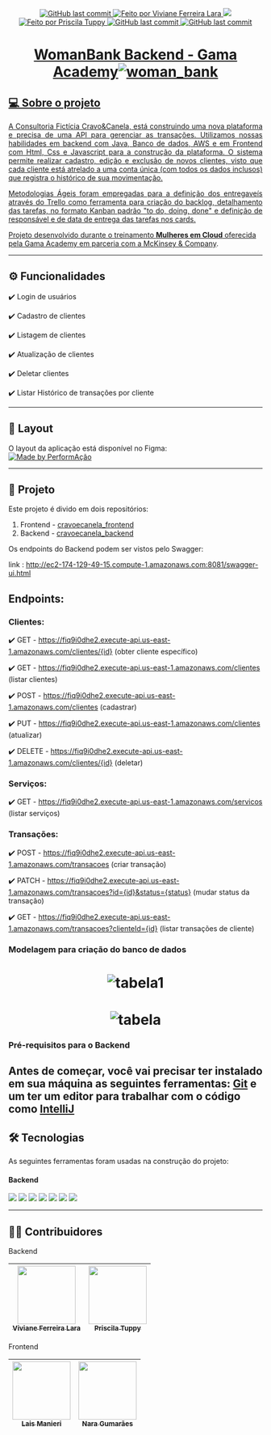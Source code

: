 
<p align="center">
      <a href="https://github.com/ViFLara/cravoecanela_backend/commits/dev">
        <img alt="GitHub last commit" src="https://img.shields.io/badge/last%20commit-%20September%202022-yellow">
      </a>
      </a>
      <a href="https://github.com/ViFLara">
      <img alt="Feito por Viviane Ferreira Lara" src="https://img.shields.io/badge/feito%20por-ViFLara-yellow">
      </a>
      <img src="https://img.shields.io/badge/Status-Em%20Desenvolvimento-yellowgreen"/>
      <a href="https://github.com/PriscilaTuppy">
        <img alt="Feito por Priscila Tuppy" src="https://img.shields.io/badge/feito%20por-PriscilaTuppy-yellow">   
      <img alt="GitHub last commit" src="https://img.shields.io/badge/release%20date-%20September%202022-yellowgreen">
      <img alt="GitHub last commit" src="https://img.shields.io/badge/project%20-%20backend-yellowgreen">
</p>

# <h1 align="center">WomanBank Backend - Gama Academy![woman_bank](https://user-images.githubusercontent.com/32341930/203182355-5325de51-eeeb-45ed-ac9e-667f1d391784.png)</h1>



  ## 💻 Sobre o projeto
  
  <p align="justify"> A Consultoria Fictícia Cravo&Canela, está construindo uma nova plataforma e precisa de uma API para gerenciar as transações. Utilizamos nossas habilidades em backend com Java, Banco de dados, AWS e em Frontend com Html, Css e Javascript para a construção da plataforma. O sistema permite realizar cadastro, edição e exclusão de novos clientes, visto que cada cliente está atrelado a uma conta única (com todos os dados inclusos) que registra o histórico de sua movimentação.
      
 <p align="justify"> Metodologias Ágeis foram empregadas para a definição dos entregaveís através do Trello como ferramenta para criação do backlog, detalhamento das tarefas, no formato Kanban padrão "to do, doing, done" e definição de responsável e de data de entrega das tarefas nos cards.
  
   Projeto desenvolvido durante o treinamento **Mulheres em Cloud** oferecida pela [Gama Academy em parceria com a McKinsey & Company](https://mulheresemcloud.corporate.gama.academy/).</p>
  
  ---

  
  ## ⚙️ Funcionalidades
    
:heavy_check_mark: Login de usuários

:heavy_check_mark: Cadastro de clientes

:heavy_check_mark: Listagem de clientes

:heavy_check_mark: Atualização de clientes

:heavy_check_mark: Deletar clientes

:heavy_check_mark: Listar Histórico de transações por cliente
  
  ---  
  ## 🎨 Layout
  
  O layout da aplicação está disponível no Figma: 
  <br>
  <a href="https://www.figma.com/file/vmf2kgtoL704A2wbphT5mb/PerformAcao?node-id=0%3A1">
    <img alt="Made by PerformAção" src="https://img.shields.io/badge/Acessar%20Layout-Figma-yellow">
  </a>
  
  
  ---
  
  ## 📝 Projeto
  
  Este projeto é divido em dois repositórios:
 1. Frontend - <a href="https://github.com/ViFLara/cravoecanela_backend">cravoecanela_frontend</a>       
 2.  Backend - <a href="https://github.com/ViFLara/cravoecanela_backend">cravoecanela_backend</a>
 
 Os endpoints do Backend podem ser vistos pelo Swagger:
  
  link : http://ec2-174-129-49-15.compute-1.amazonaws.com:8081/swagger-ui.html 
  
  ## Endpoints:
  ### Clientes:
  
  :heavy_check_mark: GET - https://fiq9i0dhe2.execute-api.us-east-1.amazonaws.com/clientes/{id} (obter cliente específico)
  
  :heavy_check_mark: GET - https://fiq9i0dhe2.execute-api.us-east-1.amazonaws.com/clientes (listar clientes)
  
  :heavy_check_mark: POST - https://fiq9i0dhe2.execute-api.us-east-1.amazonaws.com/clientes (cadastrar)
  
  :heavy_check_mark: PUT - https://fiq9i0dhe2.execute-api.us-east-1.amazonaws.com/clientes (atualizar)

  :heavy_check_mark: DELETE - https://fiq9i0dhe2.execute-api.us-east-1.amazonaws.com/clientes/{id} (deletar)
  
  ### Serviços:
  
  :heavy_check_mark: GET - https://fiq9i0dhe2.execute-api.us-east-1.amazonaws.com/servicos (listar serviços)
  
  ### Transações:
   
  :heavy_check_mark: POST - https://fiq9i0dhe2.execute-api.us-east-1.amazonaws.com/transacoes (criar transação)
  
  :heavy_check_mark: PATCH - https://fiq9i0dhe2.execute-api.us-east-1.amazonaws.com/transacoes?id={id}&status={status} (mudar status da transação)
  
  :heavy_check_mark: GET - https://fiq9i0dhe2.execute-api.us-east-1.amazonaws.com/transacoes?clienteId={id} (listar transações de cliente)


 ### Modelagem para criação do banco de dados

# <h1 align="center"> ![tabela1](https://user-images.githubusercontent.com/82177551/193124764-73615a41-88a0-4eea-bd9a-69d762643c1b.png)</h1>
# <h1 align="center">![tabela](https://user-images.githubusercontent.com/82177551/193124771-8fc3009d-b000-492d-8fb8-39291b150e53.png)</h1>

 ### Pré-requisitos para o Backend
  Antes de começar, você vai precisar ter instalado em sua máquina as seguintes ferramentas:
  [Git](https://git-scm.com) e um ter um editor para trabalhar com o código como [IntelliJ](https://www.jetbrains.com/idea/download/#section=windows) 
 ---
 
## 🛠 Tecnologias
  
  As seguintes ferramentas foram usadas na construção do projeto:
  #### **Backend**
  
<img src="https://img.shields.io/badge/Java 11-cd0000?style=for-the-badge&logo=java&logoColor=white"/>
<img src="https://img.shields.io/badge/Spring Boot-97d96b?style=for-the-badge&logo=Spring Boot&logoColor=white"/>
<img src="https://img.shields.io/badge/apache_maven-AC2246?style=for-the-badge&logo=apachemaven&logoColor=white"/>
<img src="https://img.shields.io/badge/Junit5-25A162?style=for-the-badge&logo=junit5&logoColor=white"/>
<img src="https://img.shields.io/badge/AWS-ed7f40?style=for-the-badge&logo=amazon&logoColor=white"/>
<img src="https://img.shields.io/badge/Jenkins-fbca75?style=for-the-badge&logo=jenkins&logoColor=white"/>
<img src="https://img.shields.io/badge/Trello-0052CC?style=for-the-badge&logo=trello&logoColor=white"/>
    
---  
## 👨‍💻 Contribuidores 

Backend

| [<img src="https://avatars.githubusercontent.com/u/46038257?v=4" width=115><br><sub>Viviane Ferreira Lara</sub>](https://github.com/ViFLara)| [<img src="https://avatars.githubusercontent.com/u/89219239?v=4" width=115><br><sub>Priscila Tuppy</sub>](https://github.com/PriscilaTuppy) |  
| :---: | :---: |
  
Frontend

| [<img src="https://avatars.githubusercontent.com/u/82177551?s=96&v=4" width=115><br><sub>Lais Manieri</sub>](https://github.com/laismanieri) |  [<img src="https://avatars.githubusercontent.com/u/60903424?v=4" width=115><br><sub>Nara Gumarães</sub>](https://github.com/NaraGuimma)|
| :---: | :---: |


